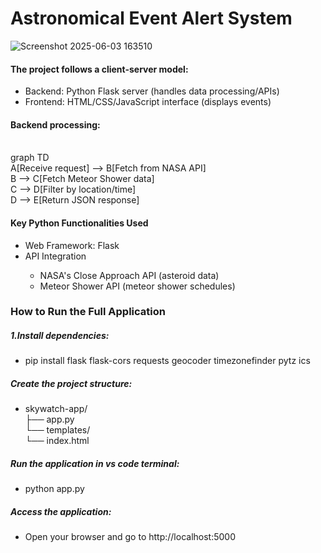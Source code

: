 <h1>Astronomical Event Alert System</h1>

![Screenshot 2025-06-03 163510](https://github.com/user-attachments/assets/0992e3f2-4011-4168-bf46-6fdb86efb9b3)

<h4>The project follows a client-server model:</h4>
<ul>
  <li>Backend: Python Flask server (handles data processing/APIs)</li>
  <li>Frontend: HTML/CSS/JavaScript interface (displays events)</li>
</ul>
<h4>Backend processing:</h4><br>
graph TD<br>
A[Receive request] --> B[Fetch from NASA API]<br>
B --> C[Fetch Meteor Shower data]<br>
C --> D[Filter by location/time]<br>
D --> E[Return JSON response]<br>

<h4>Key Python Functionalities Used</h4>
<ul>
  <li> Web Framework: Flask</li>
  <li>API Integration</li>
  <ul>
    <li>NASA's Close Approach API (asteroid data)</li>
    <li>Meteor Shower API (meteor shower schedules)</li>
  </ul>
 
</ul>
<h3>How to Run the Full Application</h3>
<h5>1.Install dependencies:</h5>
<ul>
  <li>pip install flask flask-cors requests geocoder timezonefinder pytz ics</li>
</ul>
<h5>Create the project structure:</h5>
<ul>
  <li>
    skywatch-app/ <br>
├── app.py<br>
└── templates/<br>
    └── index.html<br>
  </li>
  
</ul>
<h5>Run the application in vs code terminal:</h5>
<ul>
  <li>python app.py</li>
</ul>
<h5>Access the application:</h5>
<ul>
  <li>Open your browser and go to http://localhost:5000</li>
</ul>


